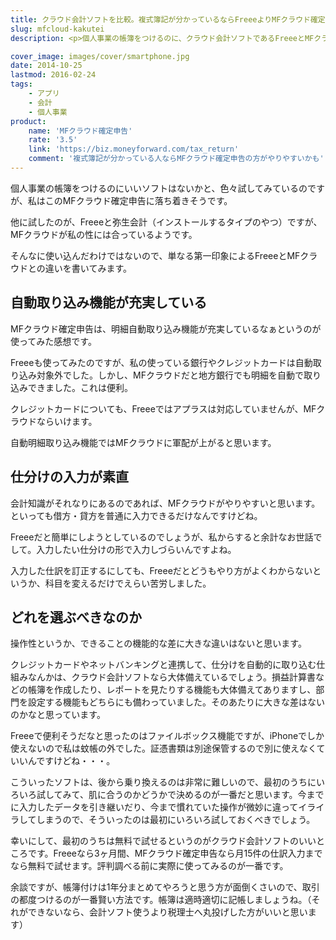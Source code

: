 ```yaml
---
title: クラウド会計ソフトを比較。複式簿記が分かっているならFreeeよりMFクラウド確定申告の方が使いやすい
slug: mfcloud-kakutei
description: <p>個人事業の帳簿をつけるのに、クラウド会計ソフトであるFreeeとMFクラウド確定申告を使ってみました。仕訳を素直に入力することができるMFクラウドの方が使いやすいなと思いました。自動取り込みに対応している銀行が多いのも魅力だと思います。</p>

cover_image: images/cover/smartphone.jpg
date: 2014-10-25
lastmod: 2016-02-24
tags: 
    - アプリ
    - 会計
    - 個人事業
product:
    name: 'MFクラウド確定申告'
    rate: '3.5'
    link: 'https://biz.moneyforward.com/tax_return'
    comment: '複式簿記が分かっている人ならMFクラウド確定申告の方がやりやすいかも'
---
```


<p>個人事業の帳簿をつけるのにいいソフトはないかと、色々試してみているのですが、私はこのMFクラウド確定申告に落ち着きそうです。</p>
<p>他に試したのが、Freeeと弥生会計（インストールするタイプのやつ）ですが、MFクラウドが私の性には合っているようです。</p>
<p>そんなに使い込んだわけではないので、単なる第一印象によるFreeeとMFクラウドとの違いを書いてみます。</p>
<h2>自動取り込み機能が充実している</h2>
<p>MFクラウド確定申告は、明細自動取り込み機能が充実しているなぁというのが使ってみた感想です。</p>
<p>Freeeも使ってみたのですが、私の使っている銀行やクレジットカードは自動取り込み対象外でした。しかし、MFクラウドだと地方銀行でも明細を自動で取り込みできました。これは便利。</p>
<p>クレジットカードについても、Freeeではアプラスは対応していませんが、MFクラウドならいけます。</p>
<p>自動明細取り込み機能ではMFクラウドに軍配が上がると思います。</p>
<h2>仕分けの入力が素直</h2>
<p>会計知識がそれなりにあるのであれば、MFクラウドがやりやすいと思います。といっても借方・貸方を普通に入力できるだけなんですけどね。</p>
<p>Freeeだと簡単にしようとしているのでしょうが、私からすると余計なお世話でして。入力したい仕分けの形で入力しづらいんですよね。</p>
<p>入力した仕訳を訂正するにしても、Freeeだとどうもやり方がよくわからないというか、科目を変えるだけでえらい苦労しました。</p>
<h2>どれを選ぶべきなのか</h2>
<p>操作性というか、できることの機能的な差に大きな違いはないと思います。</p>
<p>クレジットカードやネットバンキングと連携して、仕分けを自動的に取り込む仕組みなんかは、クラウド会計ソフトなら大体備えているでしょう。損益計算書などの帳簿を作成したり、レポートを見たりする機能も大体備えてありますし、部門を設定する機能もどちらにも備わっていました。そのあたりに大きな差はないのかなと思っています。</p>
<p>Freeeで便利そうだなと思ったのはファイルボックス機能ですが、iPhoneでしか使えないので私は蚊帳の外でした。証憑書類は別途保管するので別に使えなくていいんですけどね・・・。</p>
<p>こういったソフトは、後から乗り換えるのは非常に難しいので、最初のうちにいろいろ試してみて、肌に合うのかどうかで決めるのが一番だと思います。今までに入力したデータを引き継いだり、今まで慣れていた操作が微妙に違ってイライラしてしまうので、そういったのは最初にいろいろ試しておくべきでしょう。</p>
<p>幸いにして、最初のうちは無料で試せるというのがクラウド会計ソフトのいいところです。Freeeなら3ヶ月間、MFクラウド確定申告なら月15件の仕訳入力までなら無料で試せます。評判調べる前に実際に使ってみるのが一番です。</p>
<p>余談ですが、帳簿付けは1年分まとめてやろうと思う方が面倒くさいので、取引の都度つけるのが一番賢い方法です。帳簿は適時適切に記帳しましょうね。（それができないなら、会計ソフト使うより税理士へ丸投げした方がいいと思います）</p>

  